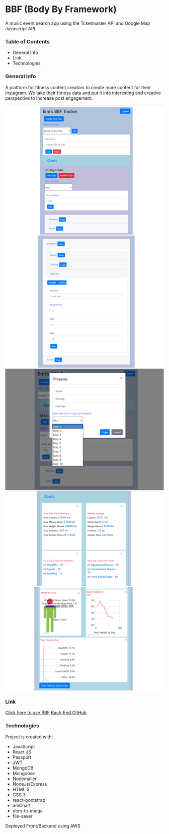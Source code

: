 # BBF (Body By Framework)
A music event search app using the Tcketmaster API and Google Map Javascript API.

### Table of Contents
* General Info
* Link
* Technologies

### General Info
A platform for fitness content creators to create more content for their instagram. We take their fitness data and put it into interesting and creative perspective to increase post engagement.

![BBF1](public/images/BBF1.png)
![BBF2](public/images/BBF2.png)
![BBF3](public/images/BBF3.png)
![BBF4](public/images/BBF4.png)
![BBF5](public/images/BBF5.png)

### Link
[Click here to use BBF](https://bodybyframework.com/)
[Back-End GitHub](https://github.com/CaptWart/BodyByFrameworkBackEnd)

### Technologies
Project is created with:
* JavaScript
* React JS
* Passport
* JWT
* MongoDB
* Mongoose
* Nodemailer
* NodeJs/Express
* HTML 5
* CSS 3
* react-bootstrap
* amChart
* dom-to-image
* file-saver

Deployed Front/Backend using AWS